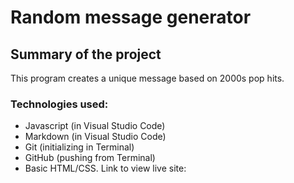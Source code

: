 # Random message generator

## Summary of the project

This program creates a unique message based on 2000s pop hits.

### Technologies used:
- Javascript (in Visual Studio Code)
- Markdown (in Visual Studio Code)
- Git (initializing in Terminal)
- GitHub (pushing from Terminal)
- Basic HTML/CSS. Link to view live site: 